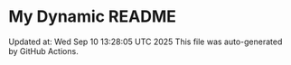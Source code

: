 # My Dynamic README
Updated at: Wed Sep 10 13:28:05 UTC 2025
This file was auto-generated by GitHub Actions.
